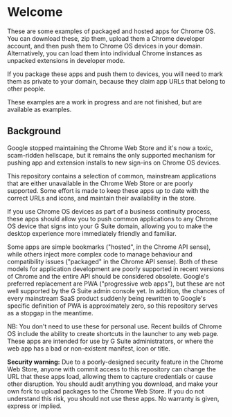 # Welcome
These are some examples of packaged and hosted apps for Chrome OS. You can download these, zip them, upload them a Chrome developer account, and then push them to Chrome OS devices in your domain. Alternatively, you can load them into individual Chrome instances as unpacked extensions in developer mode.

If you package these apps and push them to devices, you will need to mark them as private to your domain, because they claim app URLs that belong to other people.

These examples are a work in progress and are not finished, but are available as examples.

## Background
Google stopped maintaining the Chrome Web Store and it's now a toxic, scam-ridden hellscape, but it remains the only supported mechanism for pushing app and extension installs to new sign-ins on Chrome OS devices.

This repository contains a selection of common, mainstream applications that are either unavailable in the Chrome Web Store or are poorly supported. Some effort is made to keep these apps up to date with the correct URLs and icons, and maintain their availability in the store.

If you use Chrome OS devices as part of a business continuity process, these apps should allow you to push common applications to any Chrome OS device that signs into your G Suite domain, allowing you to make the desktop experience more immediately friendly and familiar.

Some apps are simple bookmarks ("hosted", in the Chrome API sense), while others inject more complex code to manage behaviour and compatibility issues ("packaged" in the Chrome API sense). Both of these models for application development are poorly supported in recent versions of Chrome and the entire API should be considered obsolete. Google's preferred replacement are PWA ("progressive web apps"), but these are not well supported by the G Suite admin console yet. In addition, the chances of every mainstream SaaS product suddenly being rewritten to Google's specific definition of PWA is approximately zero, so this repository serves as a stopgap in the meantime.

NB: You don't need to use these for personal use. Recent builds of Chrome OS include the ability to create shortcuts in the launcher to any web page. These apps are intended for use by G Suite administrators, or where the web app has a bad or non-existent manifest, icon or title.

**Security warning:** Due to a poorly-designed security feature in the Chrome Web Store, anyone with commit access to this repository can change the URL that these apps load, allowing them to capture credentials or cause other disruption. You should audit anything you download, and make your own fork to upload packages to the Chrome Web Store. If you do not understand this risk, you should not use these apps. No warranty is given, express or implied.